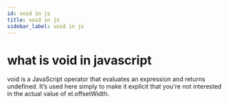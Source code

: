 ```yaml
---
id: void in js
title: void in js
sidebar_label: void in js
---
```


# what is void in javascript

void is a JavaScript operator that evaluates an expression and returns undefined.
It’s used here simply to make it explicit that you're not interested in the actual value of el.offsetWidth.
